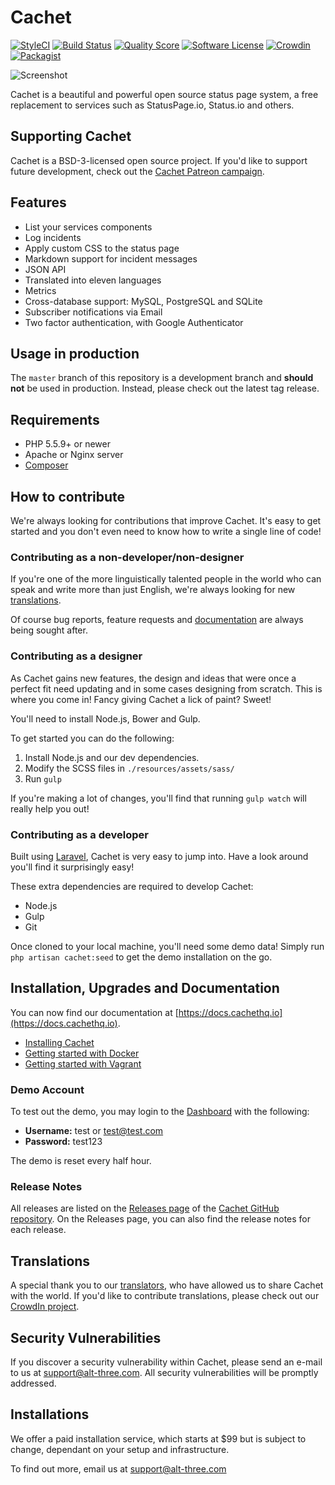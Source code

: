 # Cachet

[![StyleCI](https://styleci.io/repos/26730195/shield)](https://styleci.io/repos/26730195/)
[![Build Status](https://img.shields.io/travis/CachetHQ/Cachet/master.svg?style=flat-square)](https://travis-ci.org/CachetHQ/Cachet)
[![Quality Score](https://img.shields.io/scrutinizer/g/CachetHQ/Cachet.svg?style=flat-square)](https://scrutinizer-ci.com/g/CachetHQ/Cachet)
[![Software License](https://img.shields.io/badge/license-BSD3-brightgreen.svg?style=flat-square)](LICENSE)
[![Crowdin](https://d322cqt584bo4o.cloudfront.net/cachet/localized.png)](http://translate.cachethq.io/project/cachet)
[![Packagist](https://img.shields.io/packagist/v/cachethq/cachet.svg?style=flat-square)](https://packagist.org/packages/cachethq/cachet)

![Screenshot](https://cachethq.io/img/main-interface.jpg)

Cachet is a beautiful and powerful open source status page system, a free replacement to services such as StatusPage.io, Status.io and others.

## Supporting Cachet

Cachet is a BSD-3-licensed open source project. If you'd like to support future development, check out the [Cachet Patreon campaign](https://patreon.com/jbrooksuk).

## Features

- List your services components
- Log incidents
- Apply custom CSS to the status page
- Markdown support for incident messages
- JSON API
- Translated into eleven languages
- Metrics
- Cross-database support: MySQL, PostgreSQL and SQLite
- Subscriber notifications via Email
- Two factor authentication, with Google Authenticator

## Usage in production

The `master` branch of this repository is a development branch and **should not** be used in production. Instead, please check out the latest tag release.

## Requirements

- PHP 5.5.9+ or newer
- Apache or Nginx server
- [Composer](https://getcomposer.org)

## How to contribute

We're always looking for contributions that improve Cachet. It's easy to get started and you don't even need to know how to write a single line of code!

### Contributing as a non-developer/non-designer

If you're one of the more linguistically talented people in the world who can speak and write more than just English, we're always looking for new [translations](#translations).

Of course bug reports, feature requests and [documentation](https://docs.cachethq.io) are always being sought after.

### Contributing as a designer

As Cachet gains new features, the design and ideas that were once a perfect fit need updating and in some cases designing from scratch. This is where you come in! Fancy giving Cachet a lick of paint? Sweet!

You'll need to install Node.js, Bower and Gulp.

To get started you can do the following:

1. Install Node.js and our dev dependencies.
2. Modify the SCSS files in `./resources/assets/sass/`
3. Run `gulp`

If you're making a lot of changes, you'll find that running `gulp watch` will really help you out!

### Contributing as a developer

Built using [Laravel](https://laravel.com), Cachet is very easy to jump into. Have a look around you'll find it surprisingly easy!

These extra dependencies are required to develop Cachet:

- Node.js
- Gulp
- Git

Once cloned to your local machine, you'll need some demo data! Simply run `php artisan cachet:seed` to get the demo installation on the go.

## Installation, Upgrades and Documentation

You can now find our documentation at [https://docs.cachethq.io](https://docs.cachethq.io).

- [Installing Cachet](https://docs.cachethq.io/docs/installing-cachet)
- [Getting started with Docker](https://docs.cachethq.io/docs/get-started-with-docker)
- [Getting started with Vagrant](https://docs.cachethq.io/docs/get-started-with-vagrant)

### Demo Account

To test out the demo, you may login to the [Dashboard](https://demo.cachethq.io/dashboard) with the following:

- **Username:** test or test@test.com
- **Password:** test123

The demo is reset every half hour.

### Release Notes

All releases are listed on the [Releases page](https://github.com/CachetHQ/Cachet/releases) of the [Cachet GitHub repository](https://github.com/CachetHQ/Cachet). On the Releases page, you can also find the release notes for each release.

## Translations

A special thank you to our [translators](https://crowdin.com/project/cachet/activity_stream), who have allowed us to share Cachet with the world. If you'd like to contribute translations, please check out our [CrowdIn project](https://crowdin.com/project/cachet).

## Security Vulnerabilities

If you discover a security vulnerability within Cachet, please send an e-mail to us at support@alt-three.com. All security vulnerabilities will be promptly addressed.

## Installations

We offer a paid installation service, which starts at $99 but is subject to change, dependant on your setup and infrastructure.

To find out more, email us at support@alt-three.com
